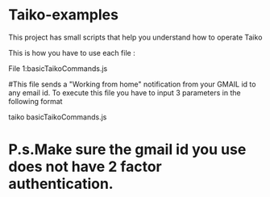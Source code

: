 # Taiko-examples
This project has small scripts that help you understand how to operate Taiko



This is how you have to use each file :


File 1:basicTaikoCommands.js

#This file sends a "Working from home" notification from your GMAIL id to any email id.
To execute this file you have to input 3 parameters in the following format

taiko basicTaikoCommands.js <senders-gmail-id>  <senders-gmail-password> <recievers-email-id> 
  
# P.s.Make sure the gmail id you use does not have 2 factor authentication.


  




